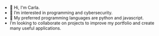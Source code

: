 - 👋 Hi, I'm Carla.
- 👀 I’m interested in programming and cybersecurity.
- 🌱 My preferred programming languages are python and javascript.
- I’m looking to collaborate on projects to improve my portfolio and create many useful applications.
